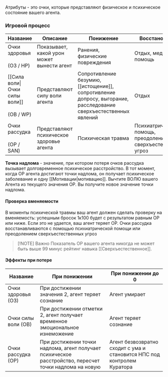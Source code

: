 Атрибуты - это очки, которые представляют физическое и психическое состояние вашего агента.
### Игровой процесс

| Название                                        | Описание                                   | Понижение                                                                                                        | Восстановление                                               |
| ----------------------------------------------- | ------------------------------------------ | ---------------------------------------------------------------------------------------------------------------- | ------------------------------------------------------------ |
| Очки здоровья <br><br>(ОЗ / HP)                 | Показывает, какой урон может вынести агент | Ранения, физические повреждения                                                                                  | Отдых, медицинская помощь                                    |
| [[Сила воли\|Очки силы воли]] <br><br>(ОВ / WP) | Представляют силу воли агента              | Сопротивление безумию, [[истощение]], сопротивление допросу, выгорание, расследование сверхъестественных явлений | Отдых                                                        |
| Очки рассудка <br><br>(ОР / SAN)                | Представляют психическое здоровье агента   | Психическая травма                                                                                               | Психиатрическая помощь, преодоление сверхъестественных угроз |

**Точка надлома** - значение, при котором потеря очков рассудка вызывает долговременное психическое расстройство. В тот момент, когда ОР агента достигают точки надлома, он получает психическое заболевание и одну [[Мотивации|мотивацию]]. Вычтите ВОЛЮ вашего Агента из текущего значения ОР. Вы получите новое значение точки надлома.
#### Проверка вменяемости

В моменты психической травмы ваш агент должен сделать проверку на вменяемость: успешным бросок 1к100 будет с результатом равным ОР или ниже. Если это не удается, ваш агент теряет ОР. Очки рассудка восстанавливаются с помощью психиатрической помощи или преодолением сверхъестественных угроз


> [!NOTE] Важно
> Показатель ОР вашего агента никогда не может быть выше 99 минус рейтинг навыка [[Сверхъестественное]].

#### Эффекты при потере 

| Название            | При понижении                                                                                          | При понижении до 0                                                      |
| ------------------- | ------------------------------------------------------------------------------------------------------ | ----------------------------------------------------------------------- |
| Очки здоровья (ОЗ)  | При достижении значения 2, агент теряет сознание                                                       | Агент умирает                                                           |
| Очки силы воли (ОВ) | При достижении отметки 2, агент получает временное эмоциональное изнеможение                           | Агент теряет сознание                                                   |
| Очки рассудка (ОР)  | При достижении точки надлома, агент получает психическое расстройство, пересчет точки надлома на новую | Агент безвозвратно сходит с ума и становится НПС под контролем Куратора |
